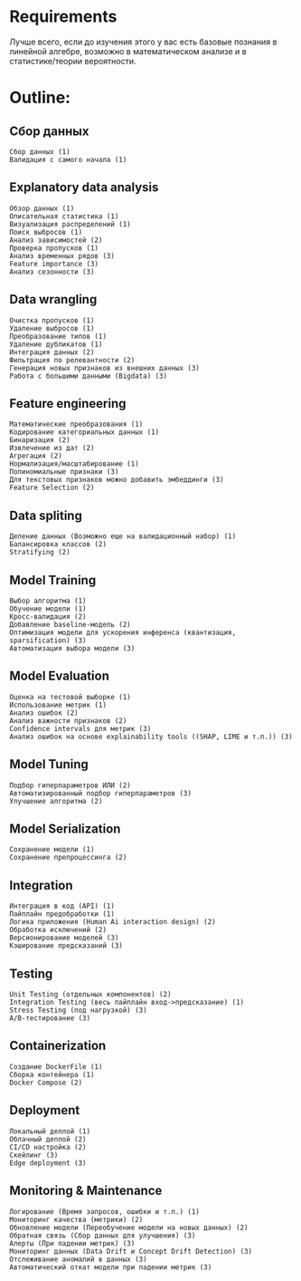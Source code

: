 # Requirements

Лучше всего, если до изучения этого у вас есть базовые познания в линейной алгебре, возможно в математическом анализе и в статистике/теории вероятности.
# Outline:
## Сбор данных
    Сбор данных (1)
    Валидация с самого начала (1)

## Explanatory data analysis
    Обзор данных (1)
    Описательная статистика (1)
    Визуализация распределений (1)
    Поиск выбросов (1)
    Анализ зависимостей (2)
    Проверка пропусков (1)
    Анализ временных рядов (3)
    Feature importance (3)
    Анализ сезонности (3)

## Data wrangling
    Очистка пропусков (1)
    Удаление выбросов (1)
    Преобразование типов (1)
    Удаление дубликатов (1)
    Интеграция данных (2)
    Фильтрация по релевантности (2)
    Генерация новых признаков из внешних данных (3)
    Работа с большими данными (Bigdata) (3)

## Feature engineering
    Математические преобразования (1)
    Кодирование категориальных данных (1)
    Бинаризация (2)
    Извлечение из дат (2)
    Агрегация (2)
    Нормализация/масштабирование (1)
    Полиномиальные признаки (3)
    Для текстовых признаков можно добавить эмбеддинги (3)
    Feature Selection (2)

## Data spliting
    Деление данных (Возможно еще на валидационный набор) (1)
    Балансировка классов (2)
    Stratifying (2)

## Model Training
    Выбор алгоритма (1)
    Обучение модели (1)
    Кросс-валидация (2)
    Добавление baseline-модель (2)
    Оптимизация модели для ускорения инференса (квантизация, sparsification) (3)
    Автоматизация выбора модели (3)

## Model Evaluation
    Оценка на тестовой выборке (1)
    Использование метрик (1)
    Анализ ошибок (2)
    Анализ важности признаков (2)
    Confidence intervals для метрик (3)
    Анализ ошибок на основе explainability tools ((SHAP, LIME и т.п.)) (3)

## Model Tuning
    Подбор гиперпараметров ИЛИ (2)
    Автоматизированный подбор гиперпараметров (3)
    Улучшение алгоритма (2)

## Model Serialization
    Сохранение модели (1)
    Сохранение препроцессинга (2)

## Integration
    Интеграция в код (API) (1)
    Пайплайн предобработки (1)
    Логика приложения (Human Ai interaction design) (2)
    Обработка исключений (2)
    Версионирование моделей (3)
    Кэширование предсказаний (3)

## Testing
    Unit Testing (отдельных компонентов) (2)
    Integration Testing (весь пайплайн вход->предсказание) (1)
    Stress Testing (под нагрузкой) (3)
    A/B-тестирование (3)

## Containerization
    Создание DockerFile (1)
    Сборка контейнера (1)
    Docker Compose (2)

## Deployment
    Локальный деплой (1)
    Облачный деплой (2)
    CI/CD настройка (2)
    Скейлинг (3)
    Edge deployment (3)

## Monitoring & Maintenance
    Логирование (Время запросов, ошибки и т.п.) (1)
    Мониторинг качества (метрики) (2)
    Обновление модели (Переобучение модели на новых данных) (2)
    Обратная связь (Сбор данных для улучшения) (3)
    Алерты (При падении метрик) (3)
    Мониторинг данных (Data Drift и Concept Drift Detection) (3)
    Отслеживание аномалий в данных (3)
    Автоматический откат модели при падении метрик (3)
